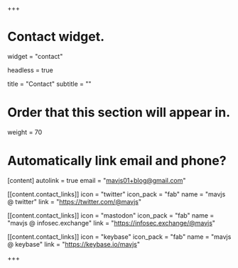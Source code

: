 +++
# Contact widget.
widget = "contact"

headless = true

title = "Contact"
subtitle = ""

# Order that this section will appear in.
weight = 70

# Automatically link email and phone?
[content]
autolink = true
email = "mavjs01+blog@gmail.com"

  [[content.contact_links]]
  icon = "twitter"
  icon_pack = "fab"
  name = "mavjs @ twitter"
  link = "https://twitter.com/@mavjs"

  [[content.contact_links]]
  icon = "mastodon"
  icon_pack = "fab"
  name = "mavjs @ infosec.exchange"
  link = "https://infosec.exchange/@mavjs"

  [[content.contact_links]]
  icon = "keybase"
  icon_pack = "fab"
  name = "mavjs @ keybase"
  link = "https://keybase.io/mavjs"

+++
